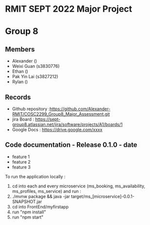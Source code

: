 # RMIT SEPT 2022 Major Project

# Group 8

## Members
* Alexander ()
* Weixi Guan (s3830776)
* Ethan ()
* Pak Yin Lai (s3827212)
* Rylan ()

## Records

* Github repository :https://github.com/Alexander-RMIT/COSC2299_Group8_Major_Assessment.git
* jira Board : https://sept-group8.atlassian.net/jira/software/projects/A1/boards/1
* Google Docs : https://drive.google.com/xxxx

	
## Code documentation - Release 0.1.0 - date
* feature 1
* feature 2
* feature 3
  

To run the application locally : 
1) cd into each and every microservice (ms_booking, ms_availability, ms_profiles, ms_service) and run :
2) ./mvnw package && java -jar target/ms_[microservice]-0.0.1-SNAPSHOT.jar
3) cd into FrontEnd/myfirstapp
4) run "npm install"
5) run "npm start"



